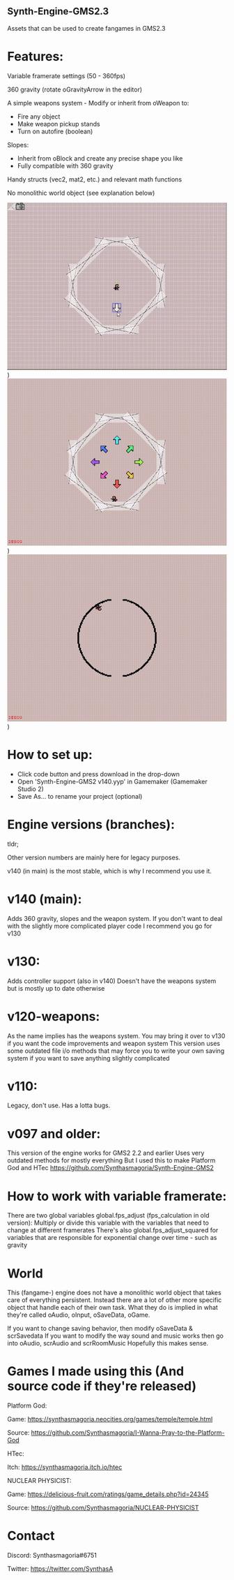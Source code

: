 ## Synth-Engine-GMS2.3
Assets that can be used to create fangames in GMS2.3

# Features:
Variable framerate settings (50 - 360fps)

360 gravity (rotate oGravityArrow in the editor)

A simple weapons system - Modify or inherit from oWeapon to:
 - Fire any object
 - Make weapon pickup stands
 - Turn on autofire (boolean)

Slopes:
 - Inherit from oBlock and create any precise shape you like
 - Fully compatible with 360 gravity

Handy structs (vec2, mat2, etc.) and relevant math functions

No monolithic world object (see explanation below)

![Setting-up-gravity-arrows](readme/Setting-up-gravity-arrows.gif))
![Gravity-arrows](readme/Gravity-Arrows.gif))
![360-gravity](readme/360-Gravity-Hollow-Planet.gif))

# How to set up:
 - Click code button and press download in the drop-down
 - Open 'Synth-Engine-GMS2 v140.yyp' in Gamemaker (Gamemaker Studio 2)
 - Save As... to rename your project (optional)

# Engine versions (branches):
tldr;

Other version numbers are mainly here for legacy purposes.

v140 (in main) is the most stable, which is why I recommend you use it.

# v140 (main):
Adds 360 gravity, slopes and the weapon system.
If you don't want to deal with the slightly more complicated player code I recommend you go for v130

# v130:
Adds controller support (also in v140)
Doesn't have the weapons system but is mostly up to date otherwise

# v120-weapons:
As the name implies has the weapons system. You may bring it over to v130 if you want the code improvements and weapon system
This version uses some outdated file i/o methods that may force you to write your own saving system if you
want to save anything slightly complicated

# v110:
Legacy, don't use. Has a lotta bugs.

# v097 and older:
This version of the engine works for GMS2 2.2 and earlier
Uses very outdated methods for mostly everything
But I used this to make Platform God and HTec
https://github.com/Synthasmagoria/Synth-Engine-GMS2

# How to work with variable framerate:
There are two global variables
global.fps_adjust (fps_calculation in old version):
Multiply or divide this variable with the variables that need to change at different framerates
There's also global.fps_adjust_squared for variables that are responsible for
exponential change over time - such as gravity

# World
This (fangame-) engine does not have a monolithic world object that takes care of everything persistent.
Instead there are a lot of other more specific object that handle each of their own task.
What they do is implied in what they're called oAudio, oInput, oSaveData, oGame.

If you want to change saving behavior, then modify oSaveData & scrSavedata
If you want to modify the way sound and music works then go into oAudio, scrAudio and scrRoomMusic
Hopefully this makes sense.

# Games I made using this (And source code if they're released)
Platform God:

Game: https://synthasmagoria.neocities.org/games/temple/temple.html

Source: https://github.com/Synthasmagoria/I-Wanna-Pray-to-the-Platform-God


HTec:

Itch: https://synthasmagoria.itch.io/htec


NUCLEAR PHYSICIST:

Game: https://delicious-fruit.com/ratings/game_details.php?id=24345

Source: https://github.com/Synthasmagoria/NUCLEAR-PHYSICIST

# Contact
Discord: Synthasmagoria#6751

Twitter: https://twitter.com/SynthasA
